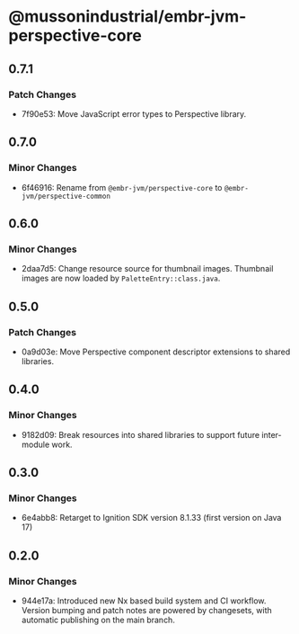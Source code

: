 # @mussonindustrial/embr-jvm-perspective-core

## 0.7.1

### Patch Changes

- 7f90e53: Move JavaScript error types to Perspective library.

## 0.7.0

### Minor Changes

- 6f46916: Rename from `@embr-jvm/perspective-core` to `@embr-jvm/perspective-common`

## 0.6.0

### Minor Changes

- 2daa7d5: Change resource source for thumbnail images. Thumbnail images are now loaded by `PaletteEntry::class.java`.

## 0.5.0

### Patch Changes

- 0a9d03e: Move Perspective component descriptor extensions to shared libraries.

## 0.4.0

### Minor Changes

- 9182d09: Break resources into shared libraries to support future inter-module work.

## 0.3.0

### Minor Changes

- 6e4abb8: Retarget to Ignition SDK version 8.1.33 (first version on Java 17)

## 0.2.0

### Minor Changes

- 944e17a: Introduced new Nx based build system and CI workflow. Version bumping and patch notes are powered by changesets, with automatic publishing on the main branch.
